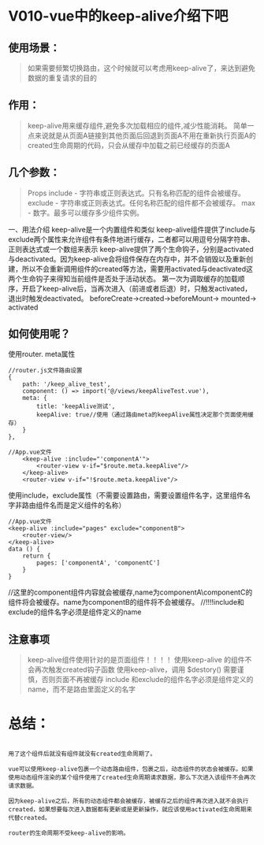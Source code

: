 # V010-vue中的keep-alive介绍下吧


## 使用场景：
> 如果需要频繁切换路由，这个时候就可以考虑用keep-alive了，来达到避免数据的重复请求的目的

## 作用：

> keep-alive用来缓存组件,避免多次加载相应的组件,减少性能消耗。
> 简单一点来说就是从页面A链接到其他页面后回退到页面A不用在重新执行页面A的created生命周期的代码，只会从缓存中加载之前已经缓存的页面A

## 几个参数：

> Props
> include - 字符串或正则表达式。只有名称匹配的组件会被缓存。
> exclude - 字符串或正则表达式。任何名称匹配的组件都不会被缓存。
> max - 数字。最多可以缓存多少组件实例。

一、用法介绍
keep-alive是一个内置组件和类似
keep-alive组件提供了include与exclude两个属性来允许组件有条件地进行缓存，二者都可以用逗号分隔字符串、正则表达式或一个数组来表示
keep-alive提供了两个生命钩子，分别是activated与deactivated。因为keep-alive会将组件保存在内存中，并不会销毁以及重新创建，所以不会重新调用组件的created等方法，需要用activated与deactivated这两个生命钩子来得知当前组件是否处于活动状态。
第一次为调取缓存的加载顺序，开启了keep-alive后，当再次进入（前进或者后退）时，只触发activated，退出时触发deactivated。 beforeCreate->created->beforeMount-> mounted-> activated

## 如何使用呢？
使用router. meta属性
```
//router.js文件路由设置
{
    path: '/keep_alive_test',
    component: () => import('@/views/keepAliveTest.vue'),
    meta: {
        title: 'keepAlive测试',
        keepAlive: true//使用（通过路由meta的keepAlive属性决定那个页面使用缓存）
    }
},

```

```
//App.vue文件
	<keep-alive :include="'componentA'">
		<router-view v-if="$route.meta.keepAlive"/>
	</keep-alive>
	<router-view v-if="!$route.meta.keepAlive"/>
```
使用include，exclude属性（不需要设置路由，需要设置组件名字，这里组件名字非路由组件名而是定义组件的名称）

```
//App.vue文件
<keep-alive :include="pages" exclude="componentB">
	<router-view/>
</keep-alive>
data () {
	return {
		pages: ['componentA', 'componentC']
	}
}

```
//这里的component组件内容就会被缓存,name为componentA\componentC的组件将会被缓存。name为componentB的组件将不会被缓存。
//!!!!include和exclude的组件名字必须是组件定义的name



## 注意事项
> keep-alive组件使用针对的是页面组件！！！！
> 使用keep-alive 的组件不会再次触发created钩子函数
> 使用keep-alive，调用 $destory() 需要谨慎，否则页面不再被缓存
> include 和exclude的组件名字必须是组件定义的name，而不是路由里面定义的名字

# 总结：
```

用了这个组件后就没有组件就没有created生命周期了。

vue可以使用keep-alive包裹一个动态路由组件，包裹之后，动态组件的状态会被缓存。如果使用动态组件渲染的某个组件使用了created生命周期请求数据，那么下次进入该组件不会再次请求数据。

因为keep-alive之后，所有的动态组件都会被缓存，被缓存之后的组件再次进入就不会执行created，如果想要每次进入数据都有更新或是更新操作，就应该使用activated生命周期来代替created。

router的生命周期不受keep-alive的影响。

```